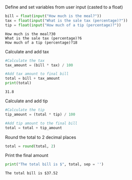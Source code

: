 Define and set variables from user input (casted to a float)


```python
bill = float(input("How much is the meal?"))
tax = float(input("What is the sale tax (percentage)?"))
tip = float(input("How much of a tip (percentage)?"))
```

    How much is the meal?30
    What is the sale tax (percentage)?6
    How much of a tip (percentage)?18
    

Calculate and add tax


```python
#Calculate the tax
tax_amount = (bill * tax) / 100

#Add tax amount to final bill
total = bill + tax_amount
print(total)
```

    31.8
    

Calculate and add tip


```python
#Calculate the tip
tip_amount = (total * tip) / 100

#Add tip amount to the final bill
total = total + tip_amount
```

Round the total to 2 decimal places


```python
total = round(total, 2)
```

Print the final amount


```python
print("The total bill is $", total, sep = '')
```

    The total bill is $37.52
    


```python

```
